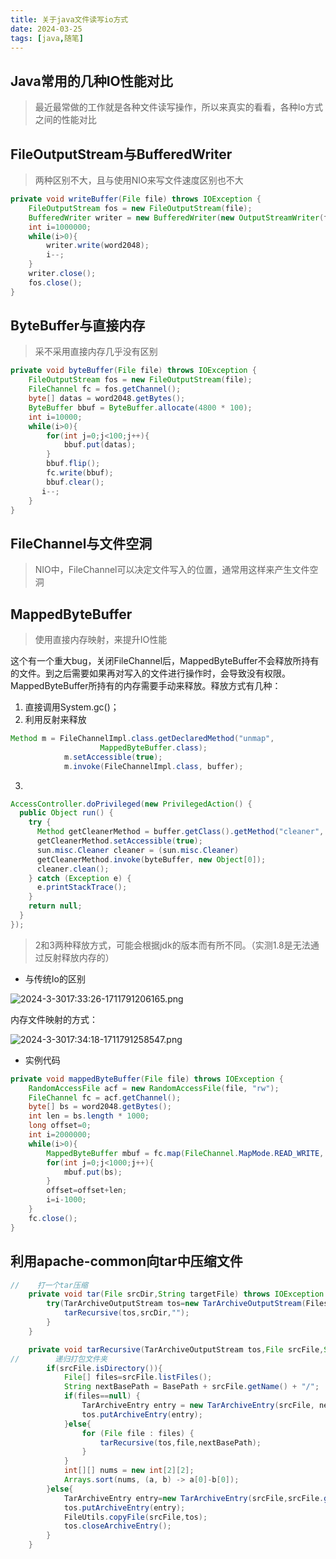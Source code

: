 ```yaml
---
title: 关于java文件读写io方式
date: 2024-03-25
tags: [java,随笔]
---
```



## Java常用的几种IO性能对比

> 最近最常做的工作就是各种文件读写操作，所以来真实的看看，各种Io方式之间的性能对比




## FileOutputStream与BufferedWriter

> 两种区别不大，且与使用NIO来写文件速度区别也不大



```java
private void writeBuffer(File file) throws IOException {
    FileOutputStream fos = new FileOutputStream(file);
    BufferedWriter writer = new BufferedWriter(new OutputStreamWriter(fos));
    int i=1000000;
    while(i>0){
        writer.write(word2048);
        i--;
    }
    writer.close();
    fos.close();
}
```


## ByteBuffer与直接内存

> 采不采用直接内存几乎没有区别





```java
private void byteBuffer(File file) throws IOException {
    FileOutputStream fos = new FileOutputStream(file);
    FileChannel fc = fos.getChannel();
    byte[] datas = word2048.getBytes();
    ByteBuffer bbuf = ByteBuffer.allocate(4800 * 100);
    int i=10000;
    while(i>0){
        for(int j=0;j<100;j++){
            bbuf.put(datas);
        }
        bbuf.flip();
        fc.write(bbuf);
        bbuf.clear();
       i--;
    }
}
```




## FileChannel与文件空洞

> NIO中，FileChannel可以决定文件写入的位置，通常用这样来产生文件空洞




## MappedByteBuffer

> 使用直接内存映射，来提升IO性能

这个有一个重大bug，关闭FileChannel后，MappedByteBuffer不会释放所持有的文件。到之后需要如果再对写入的文件进行操作时，会导致没有权限。MappedByteBuffer所持有的内存需要手动来释放。释放方式有几种：

1. 直接调用System.gc()；
2. 利用反射来释放

```java
Method m = FileChannelImpl.class.getDeclaredMethod("unmap",
                    MappedByteBuffer.class);
            m.setAccessible(true);
            m.invoke(FileChannelImpl.class, buffer);
```

3. 

   ```java
   AccessController.doPrivileged(new PrivilegedAction() {
     public Object run() {
       try {
         Method getCleanerMethod = buffer.getClass().getMethod("cleaner", new Class[0]);
         getCleanerMethod.setAccessible(true);
         sun.misc.Cleaner cleaner = (sun.misc.Cleaner) 
         getCleanerMethod.invoke(byteBuffer, new Object[0]);
         cleaner.clean();
       } catch (Exception e) {
         e.printStackTrace();
       }
       return null;
     }
   });
   ```

   > 2和3两种释放方式，可能会根据jdk的版本而有所不同。（实测1.8是无法通过反射释放内存的）

- 与传统Io的区别

![2024-3-3017:33:26-1711791206165.png](https://gitee.com/grsswh/drawing-bed/raw/master/image/2024-3-3017:33:26-1711791206165.png)



内存文件映射的方式：



![2024-3-3017:34:18-1711791258547.png](https://gitee.com/grsswh/drawing-bed/raw/master/image/2024-3-3017:34:18-1711791258547.png)





- 实例代码

```java
private void mappedByteBuffer(File file) throws IOException {
    RandomAccessFile acf = new RandomAccessFile(file, "rw");
    FileChannel fc = acf.getChannel();
    byte[] bs = word2048.getBytes();
    int len = bs.length * 1000;
    long offset=0;
    int i=2000000;
    while(i>0){
        MappedByteBuffer mbuf = fc.map(FileChannel.MapMode.READ_WRITE, offset, len);
        for(int j=0;j<1000;j++){
            mbuf.put(bs);
        }
        offset=offset+len;
        i=i-1000;
    }
    fc.close();
}
```




## 利用apache-common向tar中压缩文件



```java
//    打一个tar压缩
    private void tar(File srcDir,String targetFile) throws IOException {
        try(TarArchiveOutputStream tos=new TarArchiveOutputStream(Files.newOutputStream(Paths.get(targetFile)))){
            tarRecursive(tos,srcDir,"");
        }
    }

    private void tarRecursive(TarArchiveOutputStream tos,File srcFile,String BasePath) throws IOException {
//        递归打包文件夹
        if(srcFile.isDirectory()){
            File[] files=srcFile.listFiles();
            String nextBasePath = BasePath + srcFile.getName() + "/";
            if(files==null) {
                TarArchiveEntry entry = new TarArchiveEntry(srcFile, nextBasePath);
                tos.putArchiveEntry(entry);
            }else{
                for (File file : files) {
                    tarRecursive(tos,file,nextBasePath);
                }
            }
            int[][] nums = new int[2][2];
            Arrays.sort(nums, (a, b) -> a[0]-b[0]);
        }else{
            TarArchiveEntry entry=new TarArchiveEntry(srcFile,srcFile.getName());
            tos.putArchiveEntry(entry);
            FileUtils.copyFile(srcFile,tos);
            tos.closeArchiveEntry();
        }
    }
```



